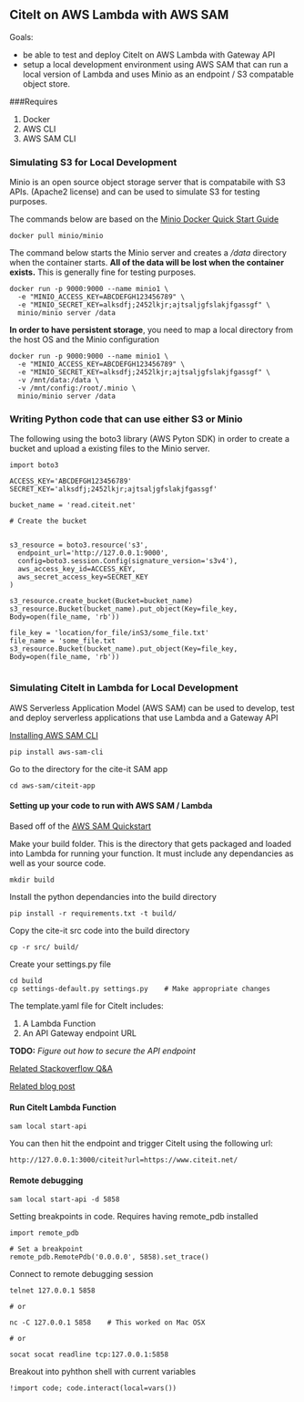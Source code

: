 ## CiteIt on AWS Lambda with AWS SAM
Goals:
  - be able to test and deploy CiteIt on AWS Lambda with Gateway API
  - setup a local development environment using AWS SAM that can run a local version of Lambda and uses Minio as an endpoint / S3 compatable object store.

###Requires

1. Docker
2. AWS CLI
3. AWS SAM CLI 


### Simulating S3 for Local Development
Minio is an open source object storage server that is compatabile with S3 APIs. (Apache2 license) and can be used to simulate S3 for testing purposes.

The commands below are based on the [Minio Docker Quick Start Guide](https://docs.minio.io/docs/minio-docker-quickstart-guide.html)

```
docker pull minio/minio
```

The command below starts the Minio server and creates a */data* directory when the container starts. **All of the data will be lost when the container exists.** This is generally fine for testing purposes.

```
docker run -p 9000:9000 --name minio1 \
  -e "MINIO_ACCESS_KEY=ABCDEFGH123456789" \
  -e "MINIO_SECRET_KEY=alksdfj;2452lkjr;ajtsaljgfslakjfgassgf" \
  minio/minio server /data
```

**In order to have persistent storage**, you need to map a local directory from the host OS and the Minio configuration


```
docker run -p 9000:9000 --name minio1 \
  -e "MINIO_ACCESS_KEY=ABCDEFGH123456789" \
  -e "MINIO_SECRET_KEY=alksdfj;2452lkjr;ajtsaljgfslakjfgassgf" \
  -v /mnt/data:/data \
  -v /mnt/config:/root/.minio \
  minio/minio server /data
```

### Writing Python code that can use either S3 or Minio

The following using the boto3 library (AWS Pyton SDK) in order to create a bucket and upload a existing files to the Minio server.

```
import boto3

ACCESS_KEY='ABCDEFGH123456789'
SECRET_KEY='alksdfj;2452lkjr;ajtsaljgfslakjfgassgf'

bucket_name = 'read.citeit.net'

# Create the bucket


s3_resource = boto3.resource('s3',
  endpoint_url='http://127.0.0.1:9000',
  config=boto3.session.Config(signature_version='s3v4'),
  aws_access_key_id=ACCESS_KEY,
  aws_secret_access_key=SECRET_KEY
)

s3_resource.create_bucket(Bucket=bucket_name)
s3_resource.Bucket(bucket_name).put_object(Key=file_key, Body=open(file_name, 'rb'))

file_key = 'location/for_file/inS3/some_file.txt'
file_name = 'some_file.txt
s3_resource.Bucket(bucket_name).put_object(Key=file_key, Body=open(file_name, 'rb'))


```


### Simulating CiteIt in Lambda for Local Development
AWS Serverless Application Model (AWS SAM) can be used to develop, test and deploy serverless applications that use Lambda and a Gateway API

[Installing AWS SAM CLI](https://docs.aws.amazon.com/serverless-application-model/latest/developerguide/serverless-sam-cli-install.html)

```
pip install aws-sam-cli
```

Go to the directory for the cite-it SAM app

```
cd aws-sam/citeit-app
```


#### Setting up your code to run with AWS SAM / Lambda

Based off of the [AWS SAM Quickstart](https://docs.aws.amazon.com/serverless-application-model/latest/developerguide/serverless-quick-start.html)


Make your build folder. This is the directory that gets packaged and loaded into Lambda for running your function. It must include any dependancies as well as your source code.

```
mkdir build
```

Install the python dependancies into the build directory

```
pip install -r requirements.txt -t build/
```

Copy the cite-it src code into the build directory

```
cp -r src/ build/
```

Create your settings.py file

```
cd build
cp settings-default.py settings.py    # Make appropriate changes

```



The template.yaml file for CiteIt includes:

1. A Lambda Function
2. An API Gateway endpoint URL

**TODO:** *Figure out how to secure the API endpoint*

[Related Stackoverflow Q&A](https://stackoverflow.com/questions/39352648/access-aws-api-gateway-with-iam-roles-from-python)

[Related blog post](https://edtheron.me/projects/store-messages-aws-dynamodb-lambda-api-gateway-cognito)


#### Run CiteIt Lambda Function

```
sam local start-api
```

You can then hit the endpoint and trigger CiteIt using the following url:

```
http://127.0.0.1:3000/citeit?url=https://www.citeit.net/
```


#### Remote debugging

```
sam local start-api -d 5858
```

Setting breakpoints in code. Requires having remote_pdb installed

```
import remote_pdb

# Set a breakpoint
remote_pdb.RemotePdb('0.0.0.0', 5858).set_trace()
```

Connect to remote debugging session

```
telnet 127.0.0.1 5858

# or

nc -C 127.0.0.1 5858    # This worked on Mac OSX

# or

socat socat readline tcp:127.0.0.1:5858
```

Breakout into pyhthon shell with current variables

```
!import code; code.interact(local=vars())

```


